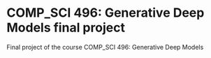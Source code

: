 # COMP_SCI 496: Generative Deep Models final project
Final project of the course COMP_SCI 496: Generative Deep Models
